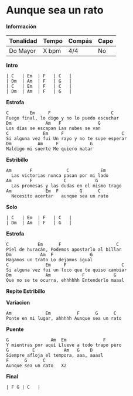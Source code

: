 # Aunque sea un rato

**Información**

| Tonalidad | Tempo | Compás | Capo |
| --------- | ----- | ------ | ---- |
| Do Mayor  | X bpm | 4/4    | No   |

**Intro**
```
| C   | Em  | F   | C   |
| Dm  | Am  | F   | G   |
| C   | Em  | F   | C   |
| Dm  | Am  | F   | G   |
```
**Estrofa**
```
C        Em     F                       C
Fuego final, lo digo y no lo puedo escuchar
Dm             Am   F              G
Los días se escapan Las nubes se van
C             Em     F                      C
Si alguna vez fui Un rayo y no te supe esperar
Dm          Am     F            G
Maldigo mi suerte Me quiero matar
```
**Estribillo**
```
Am       F             C            Em
  Las victorias nunca pasan por mi lado
Am       F            C           G
  Las promesas y las dudas en el mismo trago
Am             Em  F        G      C
  Necesito acertar   aunque sea un rato
```
**Solo**
```
| C   | Em  | F   | C   |
| Dm  | Am  | F   | G   |
```

<div style="page-break-after: always;"></div>

**Estrofa**
```
C           Em      F                     C
Piel de huracán, Podemos apostarlo al billar
Dm           Am  F              G
Hagamos un trato Lo dejamos igual
C              Em     F                     C
Si alguna vez fui un loco que te quiso cambiar
Dm             Am            F           G
Que no se te ocurra, ehhhhhh Entenderlo maaal
```
**Repite Estribillo**

**Variacion**
```
Am             Em          F      G      C
Ponte en mi lugar, ahhhhh Aunque sea un rato
```
**Puente**
```
G                Am  Em              F
Y mientras por aquí Llueve a todo trapo pero
G         E           Am   G    D
Siempre afloja el tempora, aaa, aaaal
F      G      C
Aunque sea un rato   X2
```
**Final**
```
| F G | C   |
```
